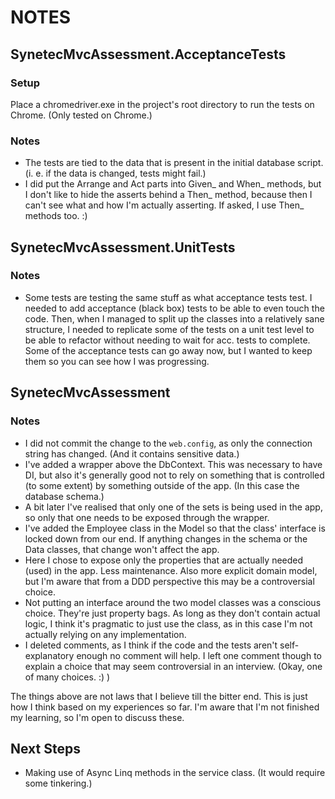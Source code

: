 # NOTES

## SynetecMvcAssessment.AcceptanceTests

### Setup
Place a chromedriver.exe in the project's root directory to run the tests on Chrome. (Only tested on Chrome.)

### Notes
- The tests are tied to the data that is present in the initial database script. (i. e. if the data is changed, tests might fail.)
- I did put the Arrange and Act parts into Given_ and When_ methods, but I don't like to hide the asserts behind a Then_ method, because then I can't see what and how I'm actually asserting. If asked, I use Then_ methods too. :)


## SynetecMvcAssessment.UnitTests

### Notes
- Some tests are testing the same stuff as what acceptance tests test. I needed to add acceptance (black box) tests to be able to even touch the code.
Then, when I managed to split up the classes into a relatively sane structure, I needed to replicate some of the tests on a unit test level to be able to refactor without needing to wait for acc. tests to complete.
Some of the acceptance tests can go away now, but I wanted to keep them so you can see how I was progressing.


## SynetecMvcAssessment

### Notes
- I did not commit the change to the `web.config`, as only the connection string has changed. (And it contains sensitive data.)
- I've added a wrapper above the DbContext. This was necessary to have DI, but also it's generally good not to rely on something that is controlled (to some extent) by something outside of the app. (In this case the database schema.)
- A bit later I've realised that only one of the sets is being used in the app, so only that one needs to be exposed through the wrapper.
- I've added the Employee class in the Model so that the class' interface is locked down from our end. If anything changes in the schema or the Data classes, that change won't affect the app.
- Here I chose to expose only the properties that are actually needed (used) in the app. Less maintenance. Also more explicit domain model, but I'm aware that from a DDD perspective this may be a controversial choice.
- Not putting an interface around the two model classes was a conscious choice. They're just property bags. As long as they don't contain actual logic, I think it's pragmatic to just use the class, as in this case I'm not actually relying on any implementation.
- I deleted comments, as I think if the code and the tests aren't self-explanatory enough no comment will help. I left one comment though to explain a choice that may seem controversial in an interview. (Okay, one of many choices. :) )

The things above are not laws that I believe till the bitter end. This is just how I think based on my experiences so far. I'm aware that I'm not finished my learning, so I'm open to discuss these.

## Next Steps
- Making use of Async Linq methods in the service class. (It would require some tinkering.)
